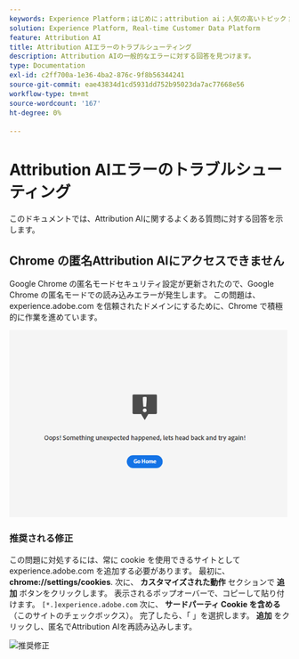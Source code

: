 ```yaml
---
keywords: Experience Platform；はじめに；attribution ai；人気の高いトピック；attribution ai 入力；attribution ai 出力；attribution ai トラブルシューティング；attribution ai エラー
solution: Experience Platform, Real-time Customer Data Platform
feature: Attribution AI
title: Attribution AIエラーのトラブルシューティング
description: Attribution AIの一般的なエラーに対する回答を見つけます。
type: Documentation
exl-id: c2ff700a-1e36-4ba2-876c-9f8b56344241
source-git-commit: eae43834d1cd5931dd752b95023da7ac77668e56
workflow-type: tm+mt
source-wordcount: '167'
ht-degree: 0%

---
```


# Attribution AIエラーのトラブルシューティング

このドキュメントでは、Attribution AIに関するよくある質問に対する回答を示します。

## Chrome の匿名Attribution AIにアクセスできません

Google Chrome の匿名モードセキュリティ設定が更新されたので、Google Chrome の匿名モードでの読み込みエラーが発生します。 この問題は、experience.adobe.com を信頼されたドメインにするために、Chrome で積極的に作業を進めています。

<img src="./images/faq/error.PNG" width="500" /><br />

### 推奨される修正

この問題に対処するには、常に cookie を使用できるサイトとして experience.adobe.com を追加する必要があります。 最初に、 **chrome://settings/cookies**. 次に、 **カスタマイズされた動作** セクションで **追加** ボタンをクリックします。 表示されるポップオーバーで、コピーして貼り付けます。 `[*.]experience.adobe.com` 次に、 **サードパーティ Cookie を含める** （このサイトのチェックボックス）。 完了したら、「 」を選択します。 **追加** をクリックし、匿名でAttribution AIを再読み込みします。

![推奨修正](./images/faq/cookies2.gif)
